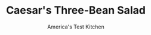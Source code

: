 ---
layout: ../../layouts/MarkdownPostLayout.astro
title: Caesar's Three-Bean Salad
author: America's Test Kitchen
pubDate: 2023-03-15
description: This delicious summer salad combines the flavors of a Caesar salad with those of a three-bean.
image_url: https://res.cloudinary.com/hksqkdlah/image/upload/ar_1:1,c_fill,dpr_2.0,f_auto,fl_lossy.progressive.strip_profile,g_faces:auto,q_auto:low,w_344/6859_sfs-caesar3bean-13-279233
tags: ["Side Dishes","Beans","Quick","Salads","Contest Recipes"]
calories: 2535
protein: 16
carbohydrates: 28
fats: 
fiber: 7
ingredients: ["3 tablespoons, lemon juice","2 teaspoons, Dijon mustard","1 teaspoon, Worcestershire sauce","1 - 2 , anchovy fillets, minced","1 , garlic clove, minced","1/3 cup, extra virgin olive oil","1 (16-ounce) can, cannellini beans, drained and rinsed","1 (16-ounce) can, red kidney beans, drained and rinsed","1/2 pound, green beans, blanched, trimmed, and cut into 2-inch pieces","2 tablespoons, oil-packed sun-dried tomatoes, rinsed, patted dry, and minced","1/2 cup, jarred roasted red peppers, drained and chopped","4 ounces, fresh mozzarella cheese, cut into 1/2-inch chunks","1/2 cup, shredded Parmesan cheese",", Salt and pepper"]
serves: 8
time: "30 minutes"
instructions: ["For the dressing: Combine lemon juice, mustard, Worcestershire sauce, anchovy, and garlic in medium bowl. Gradually whisk in oil.","For the salad: Combine beans, tomatoes, peppers, mozzarella, and Parmesan in large bowl. Drizzle dressing over salad and toss until well coated. Season with salt and pepper. Serve. (Salad can be refrigerated for several days; bring to room temperature before serving.)"]
nutrition: ["561 mg Potassium","263 mg Phosphorus","284 mg Calcium","3 mg Iron","64 mg Magnesium","450 mg Sodium","1 mg Zinc","16 g Fat","8 g Monounsaturated","1 g Polyunsaturated","22 mg Vitamin C","19 mg Cholesterol","5 g Saturated","7 g Fiber","67 µg Folate (food)","4 g Sugars","13 µg Vitamin K","129 g Water","28 g Carbs","67 µg Folate equivalent (total)","16 g Protein","2 mg Vitamin E","70 µg Vitamin A","316 kcal Energy","2535 calories"]
notes: "Use more or less anchovy depending on your taste."
---